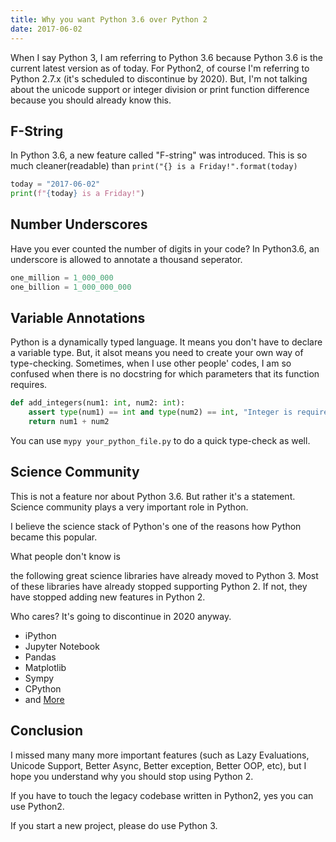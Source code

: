 ```yaml
---
title: Why you want Python 3.6 over Python 2
date: 2017-06-02
---
```


When I say Python 3, I am referring to Python 3.6 because Python 3.6 is the current latest version as of today. For Python2, of course I'm referring to Python 2.7.x (it's scheduled to discontinue by 2020). But, I'm not talking about the unicode support or integer division or print function difference because you should already know this.

## F-String

In Python 3.6, a new feature called "F-string" was introduced.
This is so much cleaner(readable) than `print("{} is a Friday!".format(today)`

```python
today = "2017-06-02"
print(f"{today} is a Friday!")
```

## Number Underscores

Have you ever counted the number of digits in your code?
In Python3.6, an underscore is allowed to annotate a thousand seperator.

```python
one_million = 1_000_000
one_billion = 1_000_000_000
```

## Variable Annotations

Python is a dynamically typed language. It means you don't have to declare a variable type. But, it alsot means you need to create your own way of type-checking. Sometimes, when I use other people' codes, I am so confused when there is no docstring for which parameters that its function requires.

```python
def add_integers(num1: int, num2: int):
    assert type(num1) == int and type(num2) == int, "Integer is required"
    return num1 + num2
```

You can use `mypy your_python_file.py` to do a quick type-check as well.

## Science Community

This is not a feature nor about Python 3.6. But rather it's a statement.
Science community plays a very important role in Python.

I believe the science stack of Python's one of the reasons how Python became this popular.

What people don't know is

the following great science libraries have already moved to Python 3.
Most of these libraries have already stopped supporting Python 2.
If not, they have stopped adding new features in Python 2.

Who cares? It's going to discontinue in 2020 anyway.

- iPython
- Jupyter Notebook
- Pandas
- Matplotlib
- Sympy
- CPython
- and [More](http://www.python3statement.org/)

## Conclusion

I missed many many more important features (such as Lazy Evaluations, Unicode Support, Better Async, Better exception, Better OOP, etc), but I hope you understand why you should stop using Python 2.

If you have to touch the legacy codebase written in Python2, yes you can use Python2.

If you start a new project, please do use Python 3.
